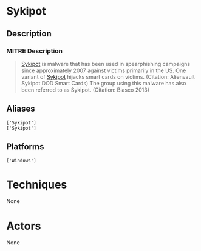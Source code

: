 
# Sykipot

## Description

### MITRE Description

> [Sykipot](https://attack.mitre.org/software/S0018) is malware that has been used in spearphishing campaigns since approximately 2007 against victims primarily in the US. One variant of [Sykipot](https://attack.mitre.org/software/S0018) hijacks smart cards on victims. (Citation: Alienvault Sykipot DOD Smart Cards) The group using this malware has also been referred to as Sykipot. (Citation: Blasco 2013)

## Aliases

```
['Sykipot']
['Sykipot']
```

## Platforms

```
['Windows']
```

# Techniques

None

# Actors

None

